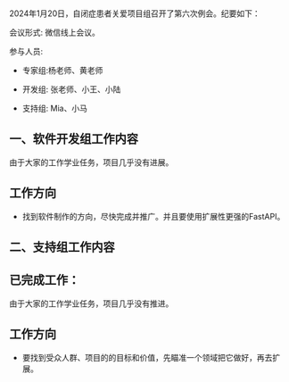  

2024年1月20日，自闭症患者关爱项目组召开了第六次例会。纪要如下：

会议形式: 微信线上会议。

参与人员: 

- 专家组:杨老师、黄老师

- 开发组: 张老师、小王、小陆

- 支持组: Mia、小马

## 一、软件开发组工作内容
由于大家的工作学业任务，项目几乎没有进展。

## 工作方向

* 找到软件制作的方向，尽快完成并推广。并且要使用扩展性更强的FastAPI。
## 二、支持组工作内容
## 已完成工作：

由于大家的工作学业任务，项目几乎没有推进。

## 工作方向

* 要找到受众人群、项目的的目标和价值，先瞄准一个领域把它做好，再去扩展。

